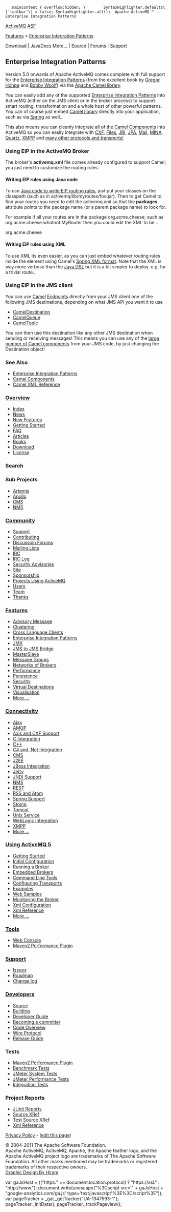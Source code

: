      .maincontent { overflow:hidden; }        SyntaxHighlighter.defaults\['toolbar'\] = false; SyntaxHighlighter.all();  Apache ActiveMQ ™ -- Enterprise Integration Patterns 

[ActiveMQ](http://activemq.apache.org "The most popular and powerful open source Message Broker") [ASF](http://www.apache.org "The Apache Software Foundation")

[Features](features.html) > [Enterprise Integration Patterns](enterprise-integration-patterns.html)

[Download](download.html) | [JavaDocs](http://activemq.apache.org/maven/apidocs/index.html) [More...](javadocs.html) | [Source](source.html) | [Forums](discussion-forums.html) | [Support](support.html)

Enterprise Integration Patterns
-------------------------------

Version 5.0 onwards of Apache ActiveMQ comes complete with full support for the [Enterprise Integration Patterns](http://www.enterpriseintegrationpatterns.com/toc.html) (from the excellent book by [Gregor Hohpe](http://www.amazon.com/exec/obidos/search-handle-url/105-9796798-8100401?%5Fencoding=UTF8&search-type=ss&index=books&field-author=Gregor%20Hohpe) and [Bobby Woolf](http://www.amazon.com/exec/obidos/search-handle-url/105-9796798-8100401?%5Fencoding=UTF8&search-type=ss&index=books&field-author=Bobby%20Woolf)) via the [Apache Camel library](http://activemq.apache.org/camel/).

You can easily add any of the supported [Enterprise Integration Patterns](http://activemq.apache.org/camel/enterprise-integration-patterns.html) into ActiveMQ (either on the JMS client or in the broker process) to support smart routing, transformation and a whole host of other powerful patterns. You can of course just embed [Camel library](http://activemq.apache.org/camel/) directly into your application, such as via [Spring](http://activemq.apache.org/camel/spring.html) as well..

This also means you can cleanly integrate all of the [Camel Components](http://activemq.apache.org/camel/components.html) into ActiveMQ so you can easily integrate with [CXF](http://activemq.apache.org/camel/cxf.html), [Files](http://activemq.apache.org/camel/file.html), [JBI](http://activemq.apache.org/camel/jbi.html), [JPA](http://activemq.apache.org/camel/jpa.html), [Mail](http://activemq.apache.org/camel/mail.html), [MINA](http://activemq.apache.org/camel/mina.html), [Quartz](http://activemq.apache.org/camel/quartz.html), [XMPP](http://activemq.apache.org/camel/xmpp.html) and [many other protocols and transports!](http://activemq.apache.org/camel/components.html)

### Using EIP in the ActiveMQ Broker

The broker's **activemq.xml** file comes already configured to support Camel; you just need to customize the routing rules.

#### Writing EIP rules using Java code

To use [Java code to write EIP routing rules](http://activemq.apache.org/camel/dsl.html), just put your classes on the classpath (such as in activemq/lib/myroutes/foo.jar). Then to get Camel to find your routes you need to edit the activemq.xml so that the **packages** attribute points to the package name (or a parent package name) to look for.

For example if all your routes are in the package org.acme.cheese; such as org.acme.cheese.whatnot.MyRouter then you could edit the XML to be...

<camelContext xmlns="http://activemq.apache.org/camel/schema/spring">
 <package>org.acme.cheese</package>
</camelContext>

#### Writing EIP rules using XML

To use XML its even easier, as you can just embed whatever routing rules inside the <camelContext> element using Camel's [Spring XML format](http://activemq.apache.org/camel/xml-configuration.html). Note that the XML is way more verbose than the [Java DSL](http://activemq.apache.org/camel/dsl.html) but it is a bit simpler to deploy. e.g. for a trivial route...

<camelContext xmlns="http://activemq.apache.org/camel/schema/spring">
  <route>
    <from uri="activemq:com.acme.MyQueue"/>
    <to uri="activemq:com.acme.SomeOtherQueue"/>
  </route>
</camelContext>

### Using EIP in the JMS client

You can use [Camel](http://activemq.apache.org/camel/) [Endpoints](http://activemq.apache.org/camel/endpoint.html) directly from your JMS client one of the following JMS destinations, depending on what JMS API you want it to use

*   [CamelDestination](http://activemq.apache.org/maven/activemq-core/apidocs/org/apache/activemq/camel/CamelDestination.html)
*   [CamelQueue](http://activemq.apache.org/maven/activemq-core/apidocs/org/apache/activemq/camel/CamelQueue.html)
*   [CamelTopic](http://activemq.apache.org/maven/activemq-core/apidocs/org/apache/activemq/camel/CamelTopic.html)

You can then use this destination like any other JMS destination when sending or receiving messages! This means you can use any of the [large number of Camel components](http://activemq.apache.org/camel/components.html) from your JMS code, by just changing the Destination object!

### See Also

*   [Enterprise Integration Patterns](http://activemq.apache.org/camel/enterprise-integration-patterns.html)
*   [Camel Components](http://activemq.apache.org/camel/components.html)
*   [Camel XML Reference](http://activemq.apache.org/camel/xml-reference.html)

### [Overview](overview.html)

*   [Index](index.html)
*   [News](news.html)
*   [New Features](new-features.html)
*   [Getting Started](getting-started.html)
*   [FAQ](faq.html)
*   [Articles](articles.html)
*   [Books](books.html)
*   [Download](download.html)
*   [License](http://www.apache.org/licenses/)

### Search

    
  

### Sub Projects

*   [Artemis](http://activemq.apache.org/artemis/)
*   [Apollo](http://activemq.apache.org/apollo "ActiveMQ Apollo")
*   [CMS](http://activemq.apache.org/cms/)
*   [NMS](http://activemq.apache.org/nms/ "NMS is the .Net Messaging API")

### [Community](community.html)

*   [Support](support.html)
*   [Contributing](contributing.html)
*   [Discussion Forums](discussion-forums.html)
*   [Mailing Lists](mailing-lists.html)
*   [IRC](irc.html)
*   [IRC Log](http://javabot.evanchooly.com/logs/%23apache-activemq/today)
*   [Security Advisories](security-advisories.html)
*   [Site](site.html)
*   [Sponsorship](http://www.apache.org/foundation/sponsorship.html)
*   [Projects Using ActiveMQ](projects-using-activemq.html)
*   [Users](users.html)
*   [Team](team.html)
*   [Thanks](thanks.html)

### [Features](features.html)

*   [Advisory Message](advisory-message.html)
*   [Clustering](clustering.html)
*   [Cross Language Clients](cross-language-clients.html)
*   [Enterprise Integration Patterns](enterprise-integration-patterns.html)
*   [JMX](jmx.html)
*   [JMS to JMS Bridge](jms-to-jms-bridge.html)
*   [MasterSlave](masterslave.html)
*   [Message Groups](message-groups.html)
*   [Networks of Brokers](networks-of-brokers.html)
*   [Performance](performance.html)
*   [Persistence](persistence.html)
*   [Security](security.html)
*   [Virtual Destinations](virtual-destinations.html)
*   [Visualisation](visualisation.html)
*   [More ...](features.html)

### [Connectivity](connectivity.html)

*   [Ajax](ajax.html)
*   [AMQP](amqp.html)
*   [Axis and CXF Support](axis-and-cxf-support.html)
*   [C Integration](c-integration.html)
*   [C++](activemq-c-clients.html)
*   [C# and .Net Integration](http://activemq.apache.org/nms/)
*   [CMS](http://activemq.apache.org/cms/)
*   [J2EE](j2ee.html)
*   [JBoss Integration](jboss-integration.html)
*   [Jetty](http://docs.codehaus.org/display/JETTY/Integrating+with+ActiveMQ)
*   [JNDI Support](jndi-support.html)
*   [NMS](http://activemq.apache.org/nms/ "NMS is the .Net Messaging API")
*   [REST](rest.html)
*   [RSS and Atom](rss-and-atom.html)
*   [Spring Support](spring-support.html)
*   [Stomp](stomp.html)
*   [Tomcat](tomcat.html)
*   [Unix Service](unix-service.html)
*   [WebLogic Integration](weblogic-integration.html)
*   [XMPP](xmpp.html)
*   [More ...](connectivity.html)

### [Using ActiveMQ 5](using-activemq-5.html)

*   [Getting Started](version-5-getting-started.html)
*   [Initial Configuration](version-5-initial-configuration.html)
*   [Running a Broker](version-5-run-broker.html)
*   [Embedded Brokers](how-do-i-embed-a-broker-inside-a-connection.html)
*   [Command Line Tools](activemq-command-line-tools-reference.html)
*   [Configuring Transports](configuring-version-5-transports.html)
*   [Examples](version-5-examples.html)
*   [Web Samples](version-5-web-samples.html)
*   [Monitoring the Broker](how-can-i-monitor-activemq.html)
*   [Xml Configuration](version-5-xml-configuration.html)
*   [Xml Reference](xml-reference.html)
*   [More ...](using-activemq-5.html)

### [Tools](tools.html)

*   [Web Console](web-console.html)
*   [Maven2 Performance Plugin](activemq-performance-module-users-manual.html)

### [Support](support.html)

*   [Issues](http://issues.apache.org/jira/browse/AMQ)
*   [Roadmap](http://issues.apache.org/activemq/browse/AMQ?report=com.atlassian.jira.plugin.system.project:roadmap-panel)
*   [Change log](http://issues.apache.org/activemq/browse/AMQ?report=com.atlassian.jira.plugin.system.project:changelog-panel)

### [Developers](developers.html)

*   [Source](source.html)
*   [Building](building.html)
*   [Developer Guide](developer-guide.html)
*   [Becoming a committer](becoming-a-committer.html)
*   [Code Overview](code-overview.html)
*   [Wire Protocol](wire-protocol.html)
*   [Release Guide](release-guide.html)

### Tests

*   [Maven2 Performance Plugin](activemq-performance-module-users-manual.html)
*   [Benchmark Tests](benchmark-tests.html)
*   [JMeter System Tests](jmeter-system-tests.html)
*   [JMeter Performance Tests](jmeter-performance-tests.html)
*   [Integration Tests](integration-tests.html)

### Project Reports

*   [JUnit Reports](junit-reports.html)
*   [Source XRef](source-xref.html)
*   [Test Source XRef](test-source-xref.html)
*   [Xml Reference](xml-reference.html)

[Privacy Policy](http://activemq.apache.org/privacy-policy.html) \- ([edit this page](https://cwiki.apache.org/confluence/pages/editpage.action?pageId=60892))

© 2004-2011 The Apache Software Foundation.  
Apache ActiveMQ, ActiveMQ, Apache, the Apache feather logo, and the Apache ActiveMQ project logo are trademarks of The Apache Software Foundation. All other marks mentioned may be trademarks or registered trademarks of their respective owners.  
[Graphic Design By Hiram](http://hiramchirino.com)

var gaJsHost = (("https:" == document.location.protocol) ? "https://ssl." : "http://www."); document.write(unescape("%3Cscript src='" + gaJsHost + "google-analytics.com/ga.js' type='text/javascript'%3E%3C/script%3E")); var pageTracker = \_gat.\_getTracker("UA-1347593-1"); pageTracker.\_initData(); pageTracker.\_trackPageview();